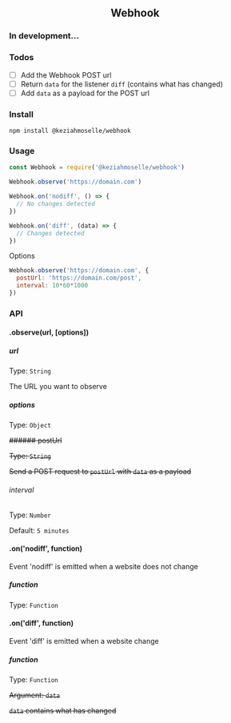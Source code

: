 <h2 align="center">Webhook</h2>

### In development...

### Todos

- [ ] Add the Webhook POST url
- [ ] Return `data` for the listener `diff` (contains what has changed)
- [ ] Add `data` as a payload for the POST url

### Install
`npm install @keziahmoselle/webhook`

### Usage
```js
const Webhook = require('@keziahmoselle/webhook')

Webhook.observe('https://domain.com')

Webhook.on('nodiff', () => {
  // No changes detected
})

Webhook.on('diff', (data) => {
  // Changes detected
})
```

Options
```js
Webhook.observe('https://domain.com', {
  postUrl: 'https://domain.com/post',
  interval: 10*60*1000
})
```

### API

#### .observe(url, [options])
##### url
Type: `String`

The URL you want to observe

##### options
Type: `Object`

~~###### postUrl~~

~~Type: `String`~~

~~Send a POST request to `postUrl` with `data` as a payload~~

###### interval
Type: `Number`

Default: `5 minutes`

#### .on('nodiff', function)
Event 'nodiff' is emitted when a website does not change
##### function
Type: `Function`

#### .on('diff', function)
Event 'diff' is emitted when a website change
##### function
Type: `Function`

~~Argument: `data`~~

~~`data` contains what has changed~~
